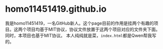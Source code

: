 # homo11451419.github.io
我是homo11451419，一名GitHub新人。这个page目前的作用是挂两个有趣的项目。这两个项目均基于MIT协议，协议文件放置于这两个项目对应的文件夹下面。同时，本项目也基于MIT协议。
本人纯纯就是菜，`index.html`都是Qwen帮我写的。
